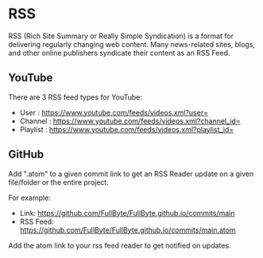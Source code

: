 # RSS

RSS (Rich Site Summary or Really Simple Syndication) is a format for delivering regularly changing web content. Many news-related sites, blogs, and other online publishers syndicate their content as an RSS Feed.

## YouTube

There are 3 RSS feed types for YouTube:

- User : <https://www.youtube.com/feeds/videos.xml?user=>
- Channel : <https://www.youtube.com/feeds/videos.xml?channel_id=>
- Playlist : <https://www.youtube.com/feeds/videos.xml?playlist_id=>

## GitHub

Add ".atom" to a given commit link to get an RSS Reader update on a given file/folder or the entire project.

For example:

- Link: <https://github.com/FullByte/FullByte.github.io/commits/main>
- RSS Feed: <https://github.com/FullByte/FullByte.github.io/commits/main.atom>

Add the atom link to your rss feed reader to get notified on updates.
